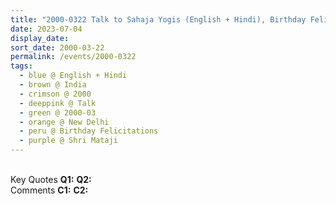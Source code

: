 ```yaml
---
title: "2000-0322 Talk to Sahaja Yogis (English + Hindi), Birthday Felicitations, Nirmal Dham, Behind BSF Camp Chhawala, New Delhi, India"
date: 2023-07-04
display_date: 
sort_date: 2000-03-22
permalink: /events/2000-0322
tags:
  - blue @ English + Hindi
  - brown @ India
  - crimson @ 2000
  - deeppink @ Talk
  - green @ 2000-03
  - orange @ New Delhi
  - peru @ Birthday Felicitations
  - purple @ Shri Mataji
---
```


<br>

<wave-list>
  <list-title color="DarkSeaGreen" width="55">Key Quotes</list-title>
  <list-item color="BlanchedAlmond" width="280"><b>Q1:</b> <i></i></list-item>
  <list-item color="Lavender" width="280"><b>Q2:</b> <i></i></list-item>
</wave-list>

<br>

<wave-list>
  <list-title color="DarkSeaGreen" width="55">Comments</list-title>
  <list-item color="BlanchedAlmond" width="280"><b>C1:</b> <i></i></list-item>
  <list-item color="Lavender" width="280"><b>C2:</b> <i></i></list-item>
</wave-list>